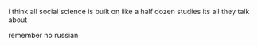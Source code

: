 i think all social science is built on like a half dozen studies
its all they talk about

remember no russian